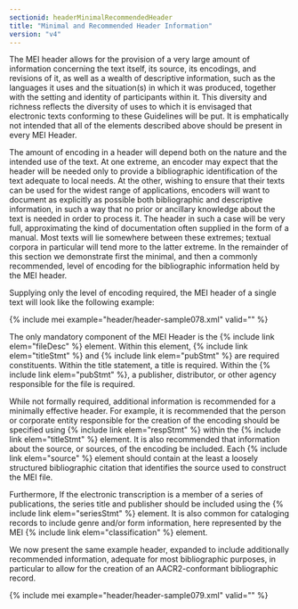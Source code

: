 ```yaml
---
sectionid: headerMinimalRecommendedHeader
title: "Minimal and Recommended Header Information"
version: "v4"
---
```


The MEI header allows for the provision of a very large amount of information concerning the text itself, its source, its encodings, and revisions of it, as well as a wealth of descriptive information, such as the languages it uses and the situation(s) in which it was produced, together with the setting and identity of participants within it. This diversity and richness reflects the diversity of uses to which it is envisaged that electronic texts conforming to these Guidelines will be put. It is emphatically not intended that all of the elements described above should be present in every MEI Header.

The amount of encoding in a header will depend both on the nature and the intended use of the text. At one extreme, an encoder may expect that the header will be needed only to provide a bibliographic identification of the text adequate to local needs. At the other, wishing to ensure that their texts can be used for the widest range of applications, encoders will want to document as explicitly as possible both bibliographic and descriptive information, in such a way that no prior or ancillary knowledge about the text is needed in order to process it. The header in such a case will be very full, approximating the kind of documentation often supplied in the form of a manual. Most texts will lie somewhere between these extremes; textual corpora in particular will tend more to the latter extreme. In the remainder of this section we demonstrate first the minimal, and then a commonly recommended, level of encoding for the bibliographic information held by the MEI header.

Supplying only the level of encoding required, the MEI header of a single text will look like the following example:

{% include mei example="header/header-sample078.xml" valid="" %}

The only mandatory component of the MEI Header is the {% include link elem="fileDesc" %} element. Within this element, {% include link elem="titleStmt" %} and {% include link elem="pubStmt" %} are required constituents. Within the title statement, a title is required. Within the {% include link elem="pubStmt" %}, a publisher, distributor, or other agency responsible for the file is required.

While not formally required, additional information is recommended for a minimally effective header. For example, it is recommended that the person or corporate entity responsible for the creation of the encoding should be specified using {% include link elem="respStmt" %} within the {% include link elem="titleStmt" %} element. It is also recommended that information about the source, or sources, of the encoding be included. Each {% include link elem="source" %} element should contain at the least a loosely structured bibliographic citation that identifies the source used to construct the MEI file.

Furthermore, If the electronic transcription is a member of a series of publications, the series title and publisher should be included using the {% include link elem="seriesStmt" %} element. It is also common for cataloging records to include genre and/or form information, here represented by the MEI {% include link elem="classification" %} element.

We now present the same example header, expanded to include additionally recommended information, adequate for most bibliographic purposes, in particular to allow for the creation of an AACR2-conformant bibliographic record.

{% include mei example="header/header-sample079.xml" valid="" %}
